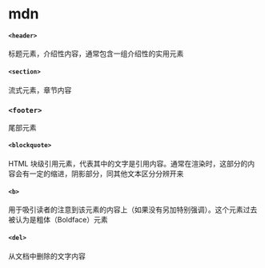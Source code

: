 # mdn

#### `<header>` 
标题元素，介绍性内容，通常包含一组介绍性的实用元素

#### `<section>`
流式元素，章节内容

### `<footer> `
尾部元素

#### `<blockquote>`
HTML 块级引用元素，代表其中的文字是引用内容。通常在渲染时，这部分的内容会有一定的缩进，阴影部分，同其他文本区分分辨开来

#### `<b>`
用于吸引读者的注意到该元素的内容上（如果没有另加特别强调）。这个元素过去被认为是粗体（Boldface）元素

#### `<del>`
从文档中删除的文字内容

[<Element>](https://developer.mozilla.org/zh-CN/docs/Web/HTML/Element)